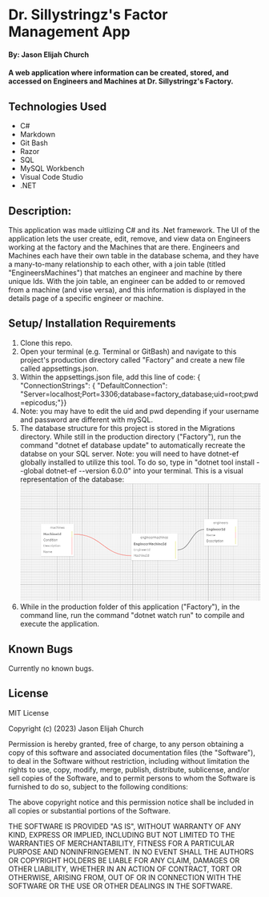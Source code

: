 #  Dr. Sillystringz's Factor Management App

#### By: Jason Elijah Church

#### A web application where information can be created, stored, and accessed on Engineers and Machines at Dr. Sillystringz's Factory.

## Technologies Used
* C#
* Markdown
* Git Bash
* Razor
* SQL
* MySQL Workbench
* Visual Code Studio
* .NET

## Description:

This application was made uitlizing C# and its .Net framework. The UI of the application lets the user create, edit, remove, and view data on  Engineers working at the factory and the Machines that are there. Engineers and Machines each have their own table in the database schema, and they have a many-to-many relationship to each other, with a join table (titled "EngineersMachines") that matches an engineer and machine by there unique Ids. With the join table, an engineer can be added to or removed from a machine (and vise versa), and this information is displayed in the details page of a specific engineer or machine. 


## Setup/ Installation Requirements

1. Clone this repo.
2. Open your terminal (e.g. Terminal or GitBash) and navigate to this project's production directory called "Factory" and create a new file called appsettings.json.
3. Within the appsettings.json file, add this line of code: { "ConnectionStrings": { "DefaultConnection": "Server=localhost;Port=3306;database=factory_database;uid=root;pwd=epicodus;"}}
4. Note: you may have to edit the uid and pwd depending if your username and password are different with mySQL.
5. The database structure for this project is stored in the Migrations directory. While still in the production directory ("Factory"), run the command "dotnet ef database update" to automatically recreate the databse on your SQL server. Note: you will need to have dotnet-ef globally installed to utilize this tool. To do so, type in "dotnet tool install --global dotnet-ef --version 6.0.0" into your terminal. This is a visual representation of the database: ![database schema](./Factory/wwwroot/img/Database_Schema.png)
6. While in the production folder of this application ("Factory"), in the command line, run the command "dotnet watch run" to compile and execute the application.

## Known Bugs
Currently no known bugs. 


## License

MIT License

Copyright (c) (2023) Jason Elijah Church

Permission is hereby granted, free of charge, to any person obtaining a copy
of this software and associated documentation files (the "Software"), to deal
in the Software without restriction, including without limitation the rights
to use, copy, modify, merge, publish, distribute, sublicense, and/or sell
copies of the Software, and to permit persons to whom the Software is
furnished to do so, subject to the following conditions:

The above copyright notice and this permission notice shall be included in all
copies or substantial portions of the Software.

THE SOFTWARE IS PROVIDED "AS IS", WITHOUT WARRANTY OF ANY KIND, EXPRESS OR
IMPLIED, INCLUDING BUT NOT LIMITED TO THE WARRANTIES OF MERCHANTABILITY,
FITNESS FOR A PARTICULAR PURPOSE AND NONINFRINGEMENT. IN NO EVENT SHALL THE
AUTHORS OR COPYRIGHT HOLDERS BE LIABLE FOR ANY CLAIM, DAMAGES OR OTHER
LIABILITY, WHETHER IN AN ACTION OF CONTRACT, TORT OR OTHERWISE, ARISING FROM,
OUT OF OR IN CONNECTION WITH THE SOFTWARE OR THE USE OR OTHER DEALINGS IN THE
SOFTWARE.